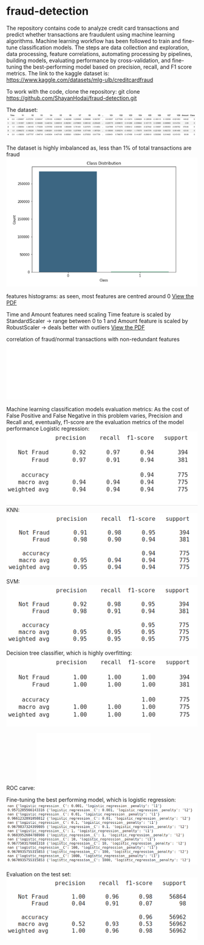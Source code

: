 # fraud-detection
The repository contains code to analyze credit card transactions and predict whether transactions are fraudulent using machine learning algorithms. Machine learning workflow has been followed to train and fine-tune classification models. The steps are data collection and exploration, data processing, feature correlations, automating processing by pipelines, building models, evaluating performance by cross-validation, and fine-tuning the best-performing model based on precision, recall, and F1 score metrics.
The link to the kaggle dataset is: https://www.kaggle.com/datasets/mlg-ulb/creditcardfraud

To work with the code, clone the repository: 
git clone https://github.com/ShayanHodai/fraud-detection.git

The dataset:
![Example Image](images/dataset.png)

The dataset is highly imbalanced as, less than 1% of total transactions are fraud
![Example Image](images/imbalanced%20dataset.png)

features histograms: as seen, most features are centred around 0
[View the PDF](images/features%20histogram.pdf)

Time and Amount features need scaling
Time feature is scaled by StandardScaler -> range between 0 to 1
and Amount feature is scaled by RobustScaler -> deals better with outliers
[View the PDF](images/two_features.pdf)

correlation of fraud/normal transactions with non-redundant features
![Example Image](images/corr2.pdf)

Machine learning classification models evaluation metrics:
As the cost of False Positive and False Negative in this problem varies, Precision and Recall and, eventually, f1-score are the evaluation metrics of the model performance
Logistic regression:
![Example Image](images/logistic%20regression.png)
KNN:
![Example Image](images/KNN.png)
SVM:
![Example Image](images/SVM.png)
Decision tree classifier, which is highly overfitting:
![Example Image](images/Decision%20Tree.png)

ROC carve:
![Example Image](images/ROC.pdf)

Fine-tuning the best performing model, which is logistic regression:
![Example Image](images/fine-tuning.png)

Evaluation on the test set:
![Example Image](images/evaluation%20on%20test.png)
